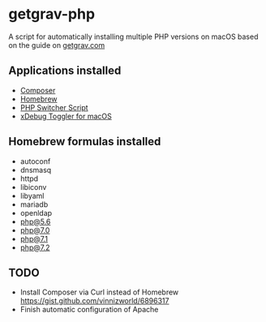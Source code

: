 # getgrav-php
A script for automatically installing multiple PHP versions on macOS based on the guide on [getgrav.com](https://getgrav.org/blog/macos-mojave-apache-multiple-php-versions)

## Applications installed
-   [Composer](https://getcomposer.org/)
-   [Homebrew](https://brew.sh/)
-   [PHP Switcher Script](https://gist.github.com/rhukster/f4c04f1bf59e0b74e335ee5d186a98e2)
-   [xDebug Toggler for macOS](https://github.com/w00fz/xdebug-osx)

## Homebrew formulas installed
-   autoconf
-   dnsmasq
-   httpd
-   libiconv
-   libyaml
-   mariadb
-   openldap
-   php@5.6
-   php@7.0
-   php@7.1
-   php@7.2

## TODO
-   Install Composer via Curl instead of Homebrew <https://gist.github.com/vinnizworld/6896317>
-   Finish automatic configuration of Apache 